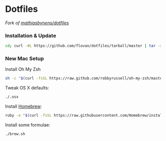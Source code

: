 # Dotfiles

*Fork of [mathiasbynens/dotfiles](https://github.com/mathiasbynens/dotfiles)*

### Installation & Update

```bash
cd; curl -#L https://github.com/flovan/dotfiles/tarball/master | tar -xzv --strip-components 1 --exclude={README.md,bootstrap.sh,LICENSE-MIT.txt} && cd dotfiles && set -- -f; source bootstrap.sh
```

### New Mac Setup

Install Oh My Zsh

```bash
sh -c "$(curl -fsSL https://raw.github.com/robbyrussell/oh-my-zsh/master/tools/install.sh)"
```

Tweak OS X defaults:

```bash
./.osx
```

Install [Homebrew](http://brew.sh/):

```bash
ruby -e "$(curl -fsSL https://raw.githubusercontent.com/Homebrew/install/master/install)"
```

Install some formulae:

```bash
./brew.sh
```
